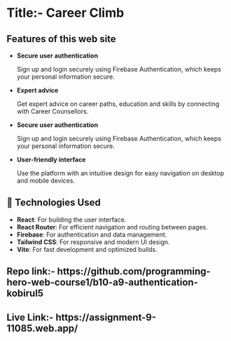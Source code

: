 
<h1>Title:- Career Climb</h1>

<h2>Features of this web site</h2>
<ul>
        <li><strong>Secure user authentication</strong>  
            <p>Sign up and login securely using Firebase Authentication, which keeps your personal information secure.</p>
        </li>
        <li><strong>Expert advice</strong>  
            <p>Get expert advice on career paths, education and skills by connecting with Career Counsellors.</p>
        </li>
        <li><strong>Secure user authentication</strong>  
            <p>Sign up and login securely using Firebase Authentication, which keeps your personal information secure.</p>
        </li>
        <li><strong>User-friendly interface</strong>  
            <p>Use the platform with an intuitive design for easy navigation on desktop and mobile devices.</p>
        </li>
    </ul>
<h2>🚀 Technologies Used</h2>
<ul>
        <li><strong>React</strong>: For building the user interface.</li>
        <li><strong>React Router</strong>: For efficient navigation and routing between pages.</li>
        <li><strong>Firebase</strong>: For authentication and data management.</li>
        <li><strong>Tailwind CSS</strong>: For responsive and modern UI design.</li>
        <li><strong>Vite</strong>: For fast development and optimized builds.</li>
    </ul>

<h2>Repo link:- https://github.com/programming-hero-web-course1/b10-a9-authentication-kobirul5 </h2>
<h2>Live Link:- https://assignment-9-11085.web.app/</h2>
